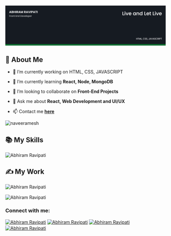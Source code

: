 ![Abhiram Ravipati's-cover](./cover-image.png)

## 🧔 About Me

- 🔭 I’m currently working on HTML, CSS, JAVASCRIPT

- 🌱 I’m currently learning **React, Node, MongoDB**

- 👯 I’m looking to collaborate on **Front-End Projects**

- 💬 Ask me about **React, Web Development and UI/UX**

- 📫 Contact me **[here](abhiramravipati9@gmail.com)**

<p align="left"> <img src="https://komarev.com/ghpvc/?username=naveeramesh&label=Profile%20views&color=0e75b6&style=flat" alt="naveeramesh" /> </p>


## 📚 My Skills

<p><img align="center" src="https://github-readme-stats.vercel.app/api/top-langs/?username=Abhiram1819&layout=compact&show_icons=true&theme=dark" alt="Abhiram Ravipati" /></p>

## ✍ My Work

<p><img align="center" src="https://github-readme-stats.vercel.app/api?username=Abhiram1819&show_icons=true&theme=dark" alt="Abhiram Ravipati" /></p>

<p><img align="center" src="https://github-readme-streak-stats.herokuapp.com/?user=Abhiram1819&theme=dark" alt="Abhiram Ravipati" /></p>

<h3 align="left">Connect with me:</h3>
<p align="left">
<a href="https://twitter.com/abhiram1819" target="blank"><img align="center" src="https://raw.githubusercontent.com/rahuldkjain/github-profile-readme-generator/master/src/images/icons/Social/twitter.svg" alt="Abhiram Ravipati" height="30" width="40" /></a>
<a href="https://www.linkedin.com/in/abhiram1819/" target="blank"><img align="center" src="https://raw.githubusercontent.com/rahuldkjain/github-profile-readme-generator/master/src/images/icons/Social/linked-in-alt.svg" alt="Abhiram Ravipati" height="30" width="40" /></a>
<a href="https://www.instagram.com/abhiram.ravipati/" target="blank"><img align="center" src="https://raw.githubusercontent.com/rahuldkjain/github-profile-readme-generator/master/src/images/icons/Social/instagram.svg" alt="Abhiram Ravipati" height="30" width="40" /></a>
<a href="https://www.facebook.com/abhiram1819/" target="blank"><img align="center" src="https://raw.githubusercontent.com/rahuldkjain/github-profile-readme-generator/master/src/images/icons/Social/facebook.svg" alt="Abhiram Ravipati" height="30" width="40" /></a>
</p>
